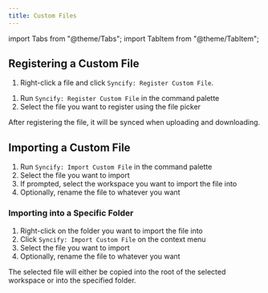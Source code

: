 ```yaml
---
title: Custom Files
---
```


import Tabs from "@theme/Tabs";
import TabItem from "@theme/TabItem";

## Registering a Custom File

<Tabs>

<TabItem value="Using the GUI" default>

1. Right-click a file and click `Syncify: Register Custom File`.

</TabItem>

<TabItem value="Using Command Palette">

1. Run `Syncify: Register Custom File` in the command palette
2. Select the file you want to register using the file picker

</TabItem>

</Tabs>

After registering the file, it will be synced when uploading and downloading.

## Importing a Custom File

1. Run `Syncify: Import Custom File` in the command palette
2. Select the file you want to import
3. If prompted, select the workspace you want to import the file into
4. Optionally, rename the file to whatever you want

### Importing into a Specific Folder

1. Right-click on the folder you want to import the file into
2. Click `Syncify: Import Custom File` on the context menu
3. Select the file you want to import
4. Optionally, rename the file to whatever you want

The selected file will either be copied into the root of the selected workspace or into the specified folder.
